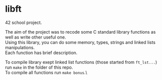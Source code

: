 # libft

42 school project.

The aim of the project was to recode some C standard library functions as well as write other useful one.\
Using this library, you can do some memory, types, strings and linked lists manipulations.\
Each function has brief description.

To compile library exept linked list functions (those started from `ft_lst...`) run `make` in the folder of this repo.\
To compile all functions run `make bonus`.\
